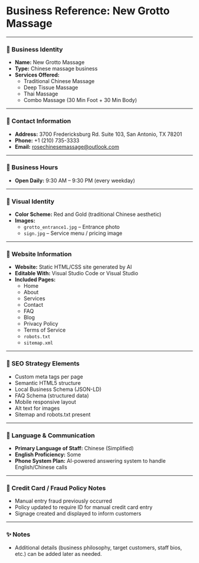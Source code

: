 # Business Reference: New Grotto Massage

---

### 🔹 Business Identity
- **Name:** New Grotto Massage
- **Type:** Chinese massage business
- **Services Offered:**
  - Traditional Chinese Massage
  - Deep Tissue Massage
  - Thai Massage
  - Combo Massage (30 Min Foot + 30 Min Body)

---

### 🔹 Contact Information
- **Address:** 3700 Fredericksburg Rd. Suite 103, San Antonio, TX 78201
- **Phone:** +1 (210) 735-3333
- **Email:** rosechinesemassage@outlook.com

---

### 🔹 Business Hours
- **Open Daily:** 9:30 AM – 9:30 PM (every weekday)

---

### 🔹 Visual Identity
- **Color Scheme:** Red and Gold (traditional Chinese aesthetic)
- **Images:**
  - `grotto_entrance1.jpg` – Entrance photo
  - `sign.jpg` – Service menu / pricing image

---

### 🔹 Website Information
- **Website:** Static HTML/CSS site generated by AI
- **Editable With:** Visual Studio Code or Visual Studio
- **Included Pages:**
  - Home
  - About
  - Services
  - Contact
  - FAQ
  - Blog
  - Privacy Policy
  - Terms of Service
  - `robots.txt`
  - `sitemap.xml`

---

### 🔹 SEO Strategy Elements
- Custom meta tags per page
- Semantic HTML5 structure
- Local Business Schema (JSON-LD)
- FAQ Schema (structured data)
- Mobile responsive layout
- Alt text for images
- Sitemap and robots.txt present

---

### 🔹 Language & Communication
- **Primary Language of Staff:** Chinese (Simplified)
- **English Proficiency:** Some
- **Phone System Plan:** AI-powered answering system to handle English/Chinese calls

---

### 🔹 Credit Card / Fraud Policy Notes
- Manual entry fraud previously occurred
- Policy updated to require ID for manual credit card entry
- Signage created and displayed to inform customers

---

### ✨ Notes
- Additional details (business philosophy, target customers, staff bios, etc.) can be added later as needed.
